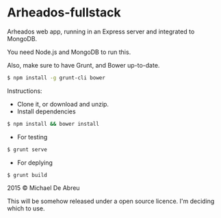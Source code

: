 # Arheados-fullstack
Arheados web app, running in an Express server and integrated to MongoDB.

You need Node.js and MongoDB to run this.

Also, make sure to have Grunt, and Bower up-to-date.

```sh
$ npm install -g grunt-cli bower
```

Instructions:

- Clone it, or download and unzip.
- Install dependencies
```sh
$ npm install && bower install
```
- For testing
```sh
$ grunt serve
```
- For deplying
```sh
$ grunt build
```


2015 © Michael De Abreu

This will be somehow released under a open source licence. I'm deciding which to use.
